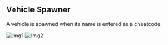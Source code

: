 ## Vehicle Spawner
A vehicle is spawned when its name is entered as a cheatcode.

![Img1](http://i.imgur.com/BJDAcrq.png) ![Img2](http://i.imgur.com/ULBlbqB.png)